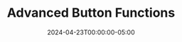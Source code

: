 ---
layout: ext_single
title: Advanced Button Functions
slug: advanced-butons
desc: Run a random button, check if button is running or blocked, and more!
category: utilities
date: '2024-04-23T00:00:00-05:00'
permalink: extensions/utilities/:slug
download_url: https://christinak.itch.io/advanced-buttons
developer_name: Christina K.
developer_url: https://christinak.itch.io
icon_local: advanced_buttons.png
trailer: https://www.youtube.com/embed/PaB0DtheluM
screenshots_local: advanced_buttons_ss.png
version: 1.0
sammi_version: 2024.1.1
platform: Any
overview: |
    **Advanced Button Functions** is an extension that allows you to run a random button, check if a button is running or blocked, and more!

    **Features**  
    - Run a random button from a specified deck or group
    - Check if a button is currently running, in queue (and how many are in queue), or blocked.
    - Get all running and blocked buttons 
    - Get all buttons by triggers
    - Get button information (deck name, group id, image name, init variables, etc.)

    Comes with a premade deck with all available commands and explanations.

    **Important Notes**  
    This extension may stop working if there are any major updates to SAMMI Core. If that happens, please reach out to me, and I'll do my best to help and see if an updated version can be released.
    
setup: |
    1. Ensure you're on the latest version of SAMMI.
    2. Install the extension. 
    3. Press the red **INIT** button and wait for an alert the extension is loaded. You only need to do this once, as it will load automatically whenever you connect to Bridge.
    4. Review the premade deck "Advanced Button Functions" for all available extension commands.

    **Important Note**  
    This extension may stop working if there are any significant updates to SAMMI Core. If that happens, please contact the developer for an update.

    ### Available Commands

    #### Run Random Deck Button
    **Command Name:** `ADVBTN Run Random Deck Button`  

    Runs a random buttom from a specified deck.  

    <div class="alert alert-warning mt-2" role="alert">Don't forget to use 'Wait Until Variable exists' command and delete the variable you're waiting for beforehand.</div>


    | Box Name | Explanation |
    |-------|--------|
    | Deck ID | The ID of the deck you want to run a random button from. Se;ect from the dropdown. |
    | Queuable | Whether to run the button as queueable. |
    | Exclude Buttons | Comma separated button IDs to exclude. For example: ID1, ID2, ID3 |
    | Save Variable As | Variable name to save the random button ID. |
    {:class='table table-secondary w-auto table-hover text-break' }


    #### Run Random Group Button
    **Command Name:** `ADVBTN Run Random Group Button`

    Runs a random button from a specified group.

    <div class="alert alert-warning mt-2" role="alert">Don't forget to use 'Wait Until Variable exists' command and delete the variable you're waiting for beforehand.</div>

    | Box Name         | Explanation                                           |
    |------------------|-------------------------------------------------------|
    | Group Name       | Fill out the group name to randomly run the button from |
    | Queuable         | Whether to run the button as queueable                |
    | Exclude Buttons  | Comma separated button IDs to exclude. For example: ID1, ID2, ID3 |
    | Save Variable As | Variable name to save the random button ID            |
    {:class='table table-secondary w-auto table-hover text-break' } 

    #### Get Running Buttons
    **Command Name:** `ADVBTN Get Running Buttons`

    Retrieves all currently running button IDs in an array (this is NOT real time, it reflects the state when the command was executed).

    <div class="alert alert-warning mt-2" role="alert">Don't forget to use 'Wait Until Variable exists' command and delete the variable you're waiting for beforehand.</div>

    | Box Name         | Explanation                                       |
    |------------------|---------------------------------------------------|
    | Save Variable As | Variable name to save the array into              |
    {:class='table table-secondary w-auto table-hover text-break' } 

    #### Get Blocked Buttons
    **Command Name:** `ADVBTN Get Blocked Buttons`

    Retrieves all currently blocked button IDs in an array. (this is NOT real time, it reflects the state when the command was executed).

    <div class="alert alert-warning mt-2" role="alert">Don't forget to use 'Wait Until Variable exists' command and delete the variable you're waiting for beforehand.</div>

    | Box Name         | Explanation                                       |
    |------------------|---------------------------------------------------|
    | Save Variable As | Variable name to save the array into              |
    {:class='table table-secondary w-auto table-hover text-break' } 

    #### Get All Buttons By Trigger
    **Command Name:** `ADVBTN Get All Buttons By Trigger`

    Retrieves an array of all button IDs the selected trigger is attached to.

    <div class="alert alert-warning mt-2" role="alert">Don't forget to use 'Wait Until Variable exists' command and delete the variable you're waiting for beforehand.</div>

    | Box Name         | Explanation                                       |
    |------------------|---------------------------------------------------|
    | Trigger Type     | Trigger type to get the button IDs attached to    |
    | Save Variable As | Variable name to save the array into              |
    {:class='table table-secondary w-auto table-hover text-break' } 

    #### Check Running Button
    **Command Name:** `ADVBTN Check Running Button`

    Checks if the given button is currently running, returns true/false. (this is NOT real time, it reflects the state when the command was executed).

    <div class="alert alert-warning mt-2" role="alert">Don't forget to use 'Wait Until Variable exists' command and delete the variable you're waiting for beforehand.</div>

    | Box Name         | Explanation                                       |
    |------------------|---------------------------------------------------|
    | Button ID        | Button ID to check if it's running                |
    | Save Variable As | Variable name to save the result into             |
    {:class='table table-secondary w-auto table-hover text-break' } 

    #### Unblock All Buttons
    **Command Name:** `ADVBTN Unblock All Buttons`

    Unblocks all currently blocked buttons, including those in disabled decks. 

    You'll receive a yellow notification alert if successful.
privacy_collect: false
---